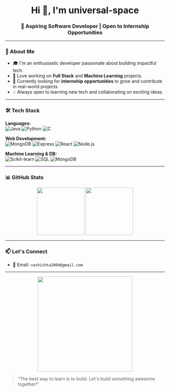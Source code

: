 <h1 align="center">Hi 👋, I'm universal-space</h1>
<h3 align="center">🚀 Aspiring Software Developer | Open to Internship Opportunities</h3>



---

### 🚀 About Me

- 🎓 I'm an enthusiastic developer passionate about building impactful tech.
- 🤖 Love working on **Full Stack** and **Machine Learning** projects.
- 🎯 Currently looking for **internship opportunities** to grow and contribute in real-world projects.
- 💡 Always open to learning new tech and collaborating on exciting ideas.

---

### 🛠️ Tech Stack

**Languages:**  
![Java](https://img.shields.io/badge/Java-%23ED8B00.svg?style=flat&logo=java&logoColor=white)
![Python](https://img.shields.io/badge/Python-3670A0?style=flat&logo=python&logoColor=ffdd54)
![C](https://img.shields.io/badge/C-00599C?style=flat&logo=c&logoColor=white)

**Web Development:**  
![MongoDB](https://img.shields.io/badge/MongoDB-%2347A248.svg?style=flat&logo=mongodb&logoColor=white)
![Express](https://img.shields.io/badge/Express.js-404D59?style=flat)
![React](https://img.shields.io/badge/React-%2320232a.svg?style=flat&logo=react&logoColor=%2361DAFB)
![Node.js](https://img.shields.io/badge/Node.js-43853D?style=flat&logo=node-dot-js&logoColor=white)

**Machine Learning & DB:**  
![Scikit-learn](https://img.shields.io/badge/scikit--learn-F7931E.svg?style=flat&logo=scikit-learn&logoColor=white)
![SQL](https://img.shields.io/badge/SQL-003B57?style=flat&logo=mysql&logoColor=white)
![MongoDB](https://img.shields.io/badge/MongoDB-4ea94b?style=flat&logo=mongodb&logoColor=white)

---

### 📊 GitHub Stats

<p align="center">
  <img src="https://github-readme-stats.vercel.app/api?username=L&show_icons=true&theme=radical" height="150"/>
  <img src="https://github-readme-stats.vercel.app/api/top-langs/?username=L&layout=compact&theme=radical" height="150"/>
</p>

---

### 📫 Let's Connect

- 💌 Email: `vashishta2004@gmail.com`

---

<p align="center">
  <img src="https://media.giphy.com/media/qgQUggAC3Pfv687qPC/giphy.gif" width="300" />
</p>

> “The best way to learn is to build. Let's build something awesome together!”

